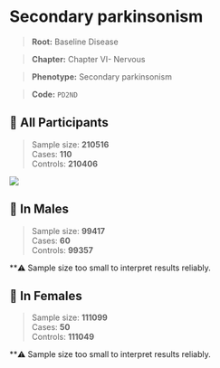 # Secondary parkinsonism

> **Root:** Baseline Disease  

> **Chapter:** Chapter VI- Nervous  

> **Phenotype:** Secondary parkinsonism  

> **Code:** `PD2ND`

## 🧪 All Participants  
> Sample size: **210516**  
> Cases: **110**  
> Controls: **210406**
<img src="/Disease/Figures/ALL/Incidence/PD2ND.png"/>
<CsvTable src="/Disease/Data/ALL/Incidence/COX_PD2ND.csv" label="🔍 View full results" />

## 👨 In Males  
> Sample size: **99417**  
> Cases: **60**  
> Controls: **99357**

**⚠️ Sample size too small to interpret results reliably.


## 👩 In Females  
> Sample size: **111099**  
> Cases: **50**  
> Controls: **111049**

**⚠️ Sample size too small to interpret results reliably.

